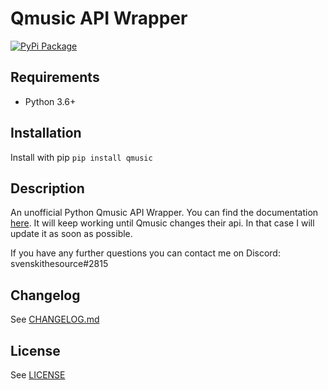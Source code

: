 # Qmusic API Wrapper

[![PyPi Package](https://img.shields.io/pypi/v/pypi-project.svg)](https://pypi.org/project/qmusic/)

## Requirements

* Python 3.6+

## Installation

Install with pip `pip install qmusic`


## Description

An unofficial Python Qmusic API Wrapper. You can find the documentation [here](https://qmusic.readthedocs.io/en/latest/).
It will keep working until Qmusic changes their api. In that case I will update it as soon as possible.

If you have any further questions you can contact me on Discord: svenskithesource#2815

## Changelog

See [CHANGELOG.md](https://github.com/svenskithesource/qmusic/blob/master/CHANGELOG.md)

## License

See [LICENSE](https://github.com/svenskithesource/qmusic/blob/master/LICENSE)
